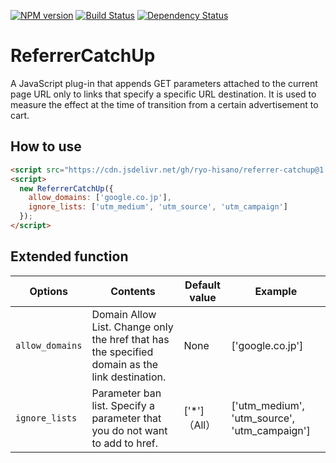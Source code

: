 [![NPM version](https://img.shields.io/npm/v/referrer-catchup.svg)](https://www.npmjs.com/package/referrer-catchup)
[![Build Status](https://img.shields.io/travis/ryo-hisano/referrer-catchup.svg)](https://travis-ci.org/ryo-hisano/referrer-catchup)
[![Dependency Status](https://img.shields.io/david/ryo-hisano/referrer-catchup.svg)](https://david-dm.org/ryo-hisano/referrer-catchup)

# ReferrerCatchUp

A JavaScript plug-in that appends GET parameters attached to the current page URL only to links that specify a specific URL destination.
It is used to measure the effect at the time of transition from a certain advertisement to cart.

## How to use

```html
<script src="https://cdn.jsdelivr.net/gh/ryo-hisano/referrer-catchup@1.0.0/dist/ref.js" defer></script>
<script>
  new ReferrerCatchUp({
    allow_domains: ['google.co.jp'],
    ignore_lists: ['utm_medium', 'utm_source', 'utm_campaign']
  });
</script>
```

## Extended function

| Options         | Contents                                                                                       | Default value   | Example                                      |
| --------------- | ---------------------------------------------------------------------------------------------- | --------------- | -------------------------------------------- |
| `allow_domains` | Domain Allow List. Change only the href that has the specified domain as the link destination. | None            | ['google.co.jp']                             |
| `ignore_lists`  | Parameter ban list. Specify a parameter that you do not want to add to href.                   | ['\*']（All） | ['utm_medium', 'utm_source', 'utm_campaign'] |
